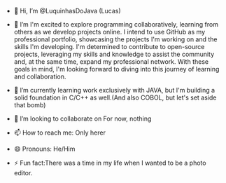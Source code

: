 - 👋 Hi, I’m @LuquinhasDoJava (Lucas)
  
- 👀 I’m I'm excited to explore programming collaboratively, learning from others as we develop projects online.
I intend to use GitHub as my professional portfolio, showcasing the projects I'm working on and the skills I'm developing.
I'm determined to contribute to open-source projects, leveraging my skills and knowledge to assist the community and, at the same time, expand my professional network.
With these goals in mind, I'm looking forward to diving into this journey of learning and collaboration.

- 🌱 I’m currently learning work exclusively with JAVA, but I'm building a solid foundation in C/C++ as well.(And also COBOL, but let's set aside that bomb)
- 💞️ I’m looking to collaborate on For now, nothing
- 📫 How to reach me: Only herer 
- 😄 Pronouns: He/Him
- ⚡ Fun fact:There was a time in my life when I wanted to be a photo editor.

<!---
LuquinhasDoJava/LuquinhasDoJava is a ✨ special ✨ repository because its `README.md` (this file) appears on your GitHub profile.
You can click the Preview link to take a look at your changes.
--->
